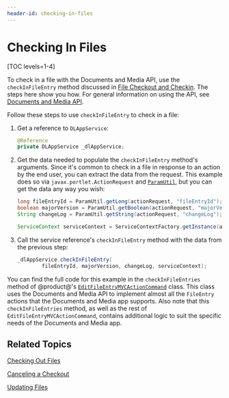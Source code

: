 ```yaml
---
header-id: checking-in-files
---
```


# Checking In Files

[TOC levels=1-4]

To check in a file with the Documents and Media API, use the 
`checkInFileEntry` method discussed in 
[File Checkout and Checkin](/docs/7-2/frameworks/-/knowledge_base/f/file-checkout-and-checkin). 
The steps here show you how. For general information on using the API, see 
[Documents and Media API](/docs/7-2/frameworks/-/knowledge_base/f/documents-and-media-api). 

Follow these steps to use `checkInFileEntry` to check in a file: 

1.  Get a reference to `DLAppService`: 

    ```java
    @Reference
    private DLAppService _dlAppService;
    ```

2.  Get the data needed to populate the `checkInFileEntry` method's arguments. 
    Since it's common to check in a file in response to an action by the end 
    user, you can extract the data from the request. This example does so via 
    `javax.portlet.ActionRequest` and 
    [`ParamUtil`](@platform-ref@/7.2-latest/javadocs/portal-kernel/com/liferay/portal/kernel/util/ParamUtil.html), 
    but you can get the data any way you wish: 

    ```java
    long fileEntryId = ParamUtil.getLong(actionRequest, "fileEntryId");
    boolean majorVersion = ParamUtil.getBoolean(actionRequest, "majorVersion");
    String changeLog = ParamUtil.getString(actionRequest, "changeLog");

    ServiceContext serviceContext = ServiceContextFactory.getInstance(actionRequest);
    ```

<!--Uncomment once article is available
    For more information on `ServiceContext`, see the tutorial 
    Understanding ServiceContext.
--> 

3.  Call the service reference's `checkInFileEntry` method with the data from 
    the previous step: 

    ```java
    _dlAppService.checkInFileEntry(
            fileEntryId, majorVersion, changeLog, serviceContext);
    ```

You can find the full code for this example in the `checkInFileEntries` method 
of @product@'s 
[`EditFileEntryMVCActionCommand`](https://github.com/liferay/liferay-portal/blob/master/modules/apps/document-library/document-library-web/src/main/java/com/liferay/document/library/web/internal/portlet/action/EditFileEntryMVCActionCommand.java) 
class. This class uses the Documents and Media API to implement almost all the 
`FileEntry` actions that the Documents and Media app supports. Also note that 
this `checkInFileEntries` method, as well as the rest of 
`EditFileEntryMVCActionCommand`, contains additional logic to suit the specific 
needs of the Documents and Media app. 

## Related Topics

[Checking Out Files](/docs/7-2/frameworks/-/knowledge_base/f/checking-out-files)

[Canceling a Checkout](/docs/7-2/frameworks/-/knowledge_base/f/canceling-a-checkout)

[Updating Files](/docs/7-2/frameworks/-/knowledge_base/f/updating-files)
